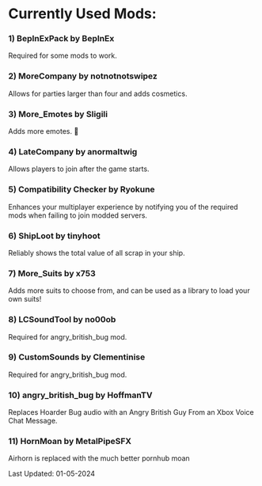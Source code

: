 # __Currently Used Mods:__


### 1) **BepInExPack** by BepInEx
Required for some mods to work.

### 2) **MoreCompany** by notnotnotswipez
Allows for parties larger than four and adds cosmetics.

### 3) **More_Emotes** by Sligili
Adds more emotes. :middle_finger: 

### 4) **LateCompany** by anormaltwig
Allows players to join after the game starts.

### 5) **Compatibility Checker** by Ryokune
Enhances your multiplayer experience by notifying you of the required mods when failing to join modded servers.

### 6) **ShipLoot** by tinyhoot
Reliably shows the total value of all scrap in your ship.

### 7) **More_Suits** by x753
Adds more suits to choose from, and can be used as a library to load your own suits!

### 8) **LCSoundTool** by no00ob
Required for angry_british_bug mod.

### 9) **CustomSounds** by Clementinise
Required for angry_british_bug mod.

### 10) **angry_british_bug** by HoffmanTV
Replaces Hoarder Bug audio with an Angry British Guy From an Xbox Voice Chat Message.

### 11) **HornMoan** by MetalPipeSFX
Airhorn is replaced with the much better pornhub moan


Last Updated: 01-05-2024